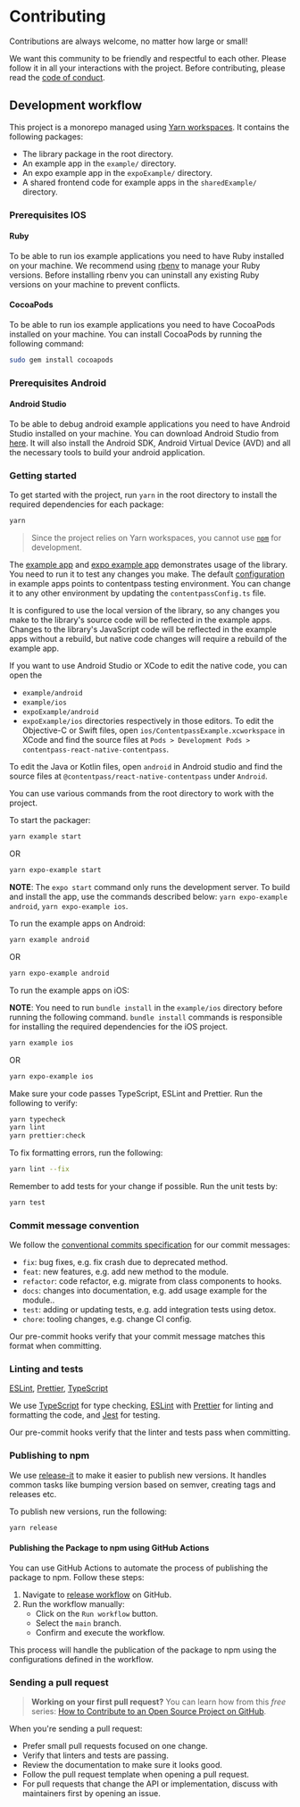 # Contributing

Contributions are always welcome, no matter how large or small!

We want this community to be friendly and respectful to each other. Please follow it in all your interactions with the project. Before contributing, please read the [code of conduct](./CODE_OF_CONDUCT.md).

## Development workflow

This project is a monorepo managed using [Yarn workspaces](https://yarnpkg.com/features/workspaces). It contains the following packages:

- The library package in the root directory.
- An example app in the `example/` directory.
- An expo example app in the `expoExample/` directory.
- A shared frontend code for example apps in the `sharedExample/` directory.

### Prerequisites IOS
#### Ruby
To be able to run ios example applications you need to have Ruby installed on your machine. We recommend using [rbenv](https://github.com/rbenv/rbenv)
to manage your Ruby versions. Before installing rbenv you can uninstall any existing Ruby versions on your machine to
prevent conflicts.

#### CocoaPods
To be able to run ios example applications you need to have CocoaPods installed on your machine. You can install CocoaPods by running the following command:

```sh
sudo gem install cocoapods
```

### Prerequisites Android
#### Android Studio
To be able to debug android example applications you need to have Android Studio installed on your machine.
You can download Android Studio from [here](https://developer.android.com/studio). It will also install the Android SDK,
Android Virtual Device (AVD) and all the necessary tools to build your android application.

### Getting started
To get started with the project, run `yarn` in the root directory to install the required dependencies for each package:

```sh
yarn
```

> Since the project relies on Yarn workspaces, you cannot use [`npm`](https://github.com/npm/cli) for development.

The [example app](/example/) and [expo example app](/expoExample/) demonstrates usage of the library. You need to run it to test any changes you make.
The default [configuration](../sharedExample/src/contentpassConfig.ts) in example apps points to contentpass testing environment.
You can change it to any other environment by updating the `contentpassConfig.ts` file.

It is configured to use the local version of the library, so any changes you make to the library's source code will be reflected in the example apps.
Changes to the library's JavaScript code will be reflected in the example apps without a rebuild, but native code changes will require a rebuild of the example app.

If you want to use Android Studio or XCode to edit the native code, you can open the
- `example/android`
- `example/ios`
- `expoExample/android`
- `expoExample/ios`
directories respectively in those editors. To edit the Objective-C or Swift files, open `ios/ContentpassExample.xcworkspace` in XCode and find the source files at `Pods > Development Pods > contentpass-react-native-contentpass`.

To edit the Java or Kotlin files, open `android` in Android studio and find the source files at `@contentpass/react-native-contentpass` under `Android`.

You can use various commands from the root directory to work with the project.

To start the packager:

```sh
yarn example start
```

OR

```sh
yarn expo-example start
```

**NOTE**: The `expo start` command only runs the development server. To build and install the app, use the commands
described below: `yarn expo-example android`, `yarn expo-example ios`.

To run the example apps on Android:

```sh
yarn example android
```

OR

```sh
yarn expo-example android
```

To run the example apps on iOS:

**NOTE**: You need to run `bundle install` in the `example/ios` directory before running the following command.
`bundle install` commands is responsible for installing the required dependencies for the iOS project.

```sh
yarn example ios
```

OR

```sh
yarn expo-example ios
```

Make sure your code passes TypeScript, ESLint and Prettier. Run the following to verify:

```sh
yarn typecheck
yarn lint
yarn prettier:check
```

To fix formatting errors, run the following:

```sh
yarn lint --fix
```

Remember to add tests for your change if possible. Run the unit tests by:

```sh
yarn test
```

### Commit message convention

We follow the [conventional commits specification](https://www.conventionalcommits.org/en) for our commit messages:

- `fix`: bug fixes, e.g. fix crash due to deprecated method.
- `feat`: new features, e.g. add new method to the module.
- `refactor`: code refactor, e.g. migrate from class components to hooks.
- `docs`: changes into documentation, e.g. add usage example for the module..
- `test`: adding or updating tests, e.g. add integration tests using detox.
- `chore`: tooling changes, e.g. change CI config.

Our pre-commit hooks verify that your commit message matches this format when committing.

### Linting and tests

[ESLint](https://eslint.org/), [Prettier](https://prettier.io/), [TypeScript](https://www.typescriptlang.org/)

We use [TypeScript](https://www.typescriptlang.org/) for type checking, [ESLint](https://eslint.org/) with [Prettier](https://prettier.io/) for linting and formatting the code, and [Jest](https://jestjs.io/) for testing.

Our pre-commit hooks verify that the linter and tests pass when committing.

### Publishing to npm

We use [release-it](https://github.com/release-it/release-it) to make it easier to publish new versions. It handles common
tasks like bumping version based on semver, creating tags and releases etc.

To publish new versions, run the following:

```sh
yarn release
```

#### Publishing the Package to npm using GitHub Actions
You can use GitHub Actions to automate the process of publishing the package to npm. Follow these steps:
1. Navigate to [release workflow](https://github.com/contentpass/react-native-contentpass/actions/workflows/release.yml) on GitHub.
2. Run the workflow manually:
   - Click on the `Run workflow` button.
   - Select the `main` branch.
   - Confirm and execute the workflow.

This process will handle the publication of the package to npm using the configurations defined in the workflow.

### Sending a pull request

> **Working on your first pull request?** You can learn how from this _free_ series: [How to Contribute to an Open Source Project on GitHub](https://app.egghead.io/playlists/how-to-contribute-to-an-open-source-project-on-github).

When you're sending a pull request:

- Prefer small pull requests focused on one change.
- Verify that linters and tests are passing.
- Review the documentation to make sure it looks good.
- Follow the pull request template when opening a pull request.
- For pull requests that change the API or implementation, discuss with maintainers first by opening an issue.

